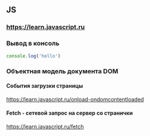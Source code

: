 ## JS

### https://learn.javascript.ru

### Вывод в консоль

```js
console.log('hello')
```

### Объектная модель документа DOM



#### События загрузки страницы

https://learn.javascript.ru/onload-ondomcontentloaded

#### Fetch - сетевой запрос на сервер со странички

https://learn.javascript.ru/fetch



